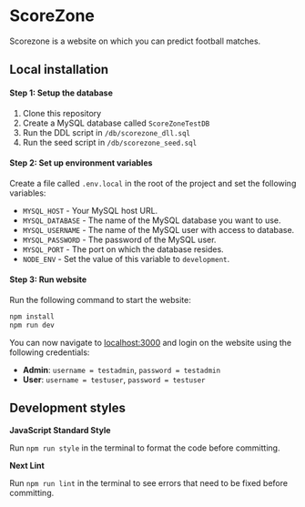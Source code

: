 # ScoreZone

Scorezone is a website on which you can predict football matches.

## Local installation

#### Step 1: Setup the database

1. Clone this repository
2. Create a MySQL database called `ScoreZoneTestDB`
3. Run the DDL script in `/db/scorezone_dll.sql`
4. Run the seed script in `/db/scorezone_seed.sql`

#### Step 2: Set up environment variables

Create a file called `.env.local` in the root of the project and set the following variables:

-   `MYSQL_HOST` - Your MySQL host URL.
-   `MYSQL_DATABASE` - The name of the MySQL database you want to use.
-   `MYSQL_USERNAME` - The name of the MySQL user with access to database.
-   `MYSQL_PASSWORD` - The password of the MySQL user.
-   `MYSQL_PORT` - The port on which the database resides.
-   `NODE_ENV` - Set the value of this variable to `development`.

#### Step 3: Run website

Run the following command to start the website:

```bash
npm install
npm run dev
```

You can now navigate to [localhost:3000](localhost:3000) and login on the website using the following credentials:

-   **Admin**: `username = testadmin`, `password = testadmin`
-   **User**: `username = testuser`, `password = testuser`

## Development styles

**JavaScript Standard Style**

Run `npm run style` in the terminal to format the code before committing.

**Next Lint**

Run `npm run lint` in the terminal to see errors that need to be fixed before committing.
